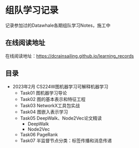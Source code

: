 # 组队学习记录 

记录参加过的Datawhale各期组队学习Notes，施工中

## 在线阅读地址

在线阅读地址：https://dcrainsailing.github.io/learning_records

## 目录

- 2023年2月 CS224W图机器学习可解释机器学习
  - Task01 图机器学习导论
  - Task02 图的基本表示和特征工程
  - Task03 NetworkX工具包实战
  - Task04 图嵌入表示学习
  - Task05 DeepWalk、Node2Vec论文精读
    - DeepWalk
    - Node2Vec
  - Task06 PageRank
  - Task07 半监督节点分类：标签传播和消息传递
